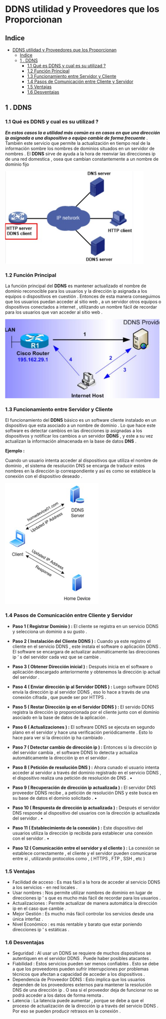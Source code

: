 # DDNS utilidad y Proveedores que los Proporcionan

## Indice 
- [DDNS utilidad y Proveedores que los Proporcionan](#ddns-utilidad-y-proveedores-que-los-proporcionan)
  - [Indice](#indice)
  - [1 . DDNS](#1--ddns)
    - [1.1 Qué es DDNS y cual es su utilizad ?](#11-qué-es-ddns-y-cual-es-su-utilizad-)
    - [1.2 Función Principal](#12-función-principal)
    - [1.3 Funcionamiento entre Servidor y Cliente](#13-funcionamiento-entre-servidor-y-cliente)
    - [1.4 Pasos de Comunicación entre Cliente y Servidor](#14-pasos-de-comunicación-entre-cliente-y-servidor)
    - [1.5 Ventajas](#15-ventajas)
    - [1.6 Desventajas](#16-desventajas)


## 1 . DDNS

### 1.1 Qué es DDNS y cual es su utilizad ?

***En estos casos la a utilidad más común es en casos en que una dirección ip asignada a una dispositivo o equipo cambie de forma frecuente*** .
También este servicio que permite la actualización en tiempo real de la información sombre los nombres de
dominios situados en un servidor de nombres .
El **DDNS** sirve de ayuda a la hora de reenviar las direcciones ip de una red domestica , osea que cambian
constantemente a un nombre de dominio fijo 

![Es y Función](./img/ddns/1_es_funcion.png)

### 1.2 Función Principal

La función principal del **DDNS** es mantener actualizado el nombre de dominio reconocible para los usuarios y la
dirección ip asignada a los equipos o dispositivos en cuestión .
Entonces de esta manera conseguimos que los usuarios puedan acceder al sitio web , a un servidor otros equipos o
dispositivos conectados a internet , utilizando un nombre fácil de recordar para los usuarios que van acceder al
sitio web .


![Función Principal](./img/ddns/2_funcion_principal.png)


### 1.3 Funcionamiento entre Servidor y Cliente

El funcionamiento del **DDNS** básico es un software cliente instalado en un dispositivo que esta asociado a un
nombre de dominio . Lo que hace este software es detectar cambios en las direcciones ip asignadas a los
dispositivos y notificar los cambios a un servidor **DDNS** , y este a su vez actualizan la información almacenada en la
base de datos **DNS** . <br>

**Ejemplo :** <br>

Cuando un usuario intenta acceder al dispositivos que utiliza el nombre de dominio , el sistema de resolución DNS
se encarga de traducir estos nombres en la dirección ip correspondiente y así es como se establece la conexión con
el dispositivo deseado .

![Cliente/Servidor](./img/ddns/3_cliente_servidor.png)


### 1.4 Pasos de Comunicación entre Cliente y Servidor

- **Paso 1 ( Registrar Dominio ) :** El cliente se registra en un servicio DDNS y selecciona un dominio a su
gusto .

- **Paso 2 ( Instalación del Cliente DDNS ) :** Cuando ya este registro el cliente en el servicio DDNS , este instala
el software o aplicación DDNS . El software se encargara de actualizar automáticamente las direcciones ip ’ s
del servidor cada vez que se cambie .

- **Paso 3 ( Obtener Dirección inicial ) :** Después inicia en el software o aplicación descargado anteriormente y
obtenemos la dirección ip actual del servidor .

- **Paso 4 ( Enviar dirección ip al Servidor DDNS ) :** Luego software DDNS envía la dirección ip al servidor
DDNS , eso lo hace a través de una conexión cifrada , que puede ser por HTTPS .

- **Paso 5 ( Restar Dirección ip en el Servidor DDNS ) :** El servido DDNS registra la dirección ip proporcionada
por el cliente junto con el dominio asociado en la base de datos de la aplicación .

- **Paso 6 ( Actualizaciones ) :** El software DDNS se ejecuta en segundo plano en el servidor y hace una
verificación periódicamente . Esto lo hace para ver si la dirección ip ha cambiado .


- **Paso 7 ( Detectar cambio de dirección ip ) :** Entonces si la dirección ip del servidor cambia , el software
DDNS lo detecta y actualiza automáticamente la dirección ip en el servidor .

- **Paso 8 ( Petición de resolución DNS ) :** Ahora cunado el usuario intenta acceder al servidor a través del
dominio registrado en el servicio DDNS , el dispositivo realiza una petición de resolución de DNS .
•
- **Paso 9 ( Recuperación de dirección ip actualizada ) :** El servidor DNS proveedor DDNS recibe , a petición
de resolución DNS y este busca en su base de datos el dominio solicitado .
•
- **Paso 10 ( Respuesta de dirección ip actualizada ) :** Después el servidor DNS responde al dispositivo del
usuarios con la dirección ip actualizada del servidor .
•
- **Paso 11 ( Establecimiento de la conexión ) :** Este dispositivo del usuarios utiliza la dirección ip recibida para
establecer una conexión con el servidor .
•
- **Paso 12 ( Comunicación entre el servidor y el cliente ) :** La conexión se establece correctamente , el cliente
y el servidor pueden comunicarse entre si , utilizando protocolos como , ( HTTPS , FTP , SSH , etc )


### 1.5 Ventajas

- Facilidad de acceso : Es mas fácil a la hora de acceder al servicio DDNS a los servicios - en red locales .
- Usar nombres : Nos permite utilizar nombres de dominio en lugar de direcciones ip ’ s que es mucho más
fácil de recordar para los usuarios .
- Actualizaciones : Permite actualizar de manera automática la dirección ip en el caso que cambie .
- Mejor Gestión : Es mucho más fácil controlar los servicios desde una única interfaz .
- Nivel Económico : es más rentable y barato que estar poniendo direcciones ip ’ s estáticas .


### 1.6 Desventajas


- Seguridad : Al usar un DDNS se requiere de muchos dispositivos se autentiquen en el servidor DDNS .
Puede haber posibles atacantes .
- Fiabilidad : Estos servicios pueden ser menos confiables . Esto se debe a que los proveedores pueden sufrir
interrupciones por problemas técnicos que afectan a capacidad de acceder a los dispositivos .
- Dependencia de Proveedor DDNS : Esto implica que los usuarios dependen de los proveedores externos
para mantener la resolución DNS de una dirección ip . O sea si el proveedor deja de funcionar no se podrá
acceder a los datos de forma remota .
- Latencia : La latencia puede aumentar , porque se debe a que el proceso de actualización de la dirección ip
a través del servicio DDNS . Por eso se pueden producir retrasos en la conexión .